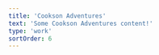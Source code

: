 ```yaml
---
title: 'Cookson Adventures'
text: 'Some Cookson Adventures content!'
type: 'work'
sortOrder: 6
---
```

